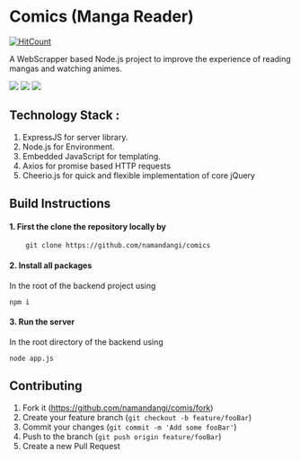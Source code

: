 # Comics (Manga Reader)

[![HitCount](http://hits.dwyl.io/namandangi/comics.svg)](http://hits.dwyl.io/namandangi/comics)
   
   A WebScrapper based Node.js project to improve the experience of reading mangas and watching animes. 
   
   ![](https://github.com/namandangi/comics/blob/master/public/docs/Screenshot%20from%202020-01-18%2008-11-57.png)
   ![](https://github.com/namandangi/comics/blob/master/public/docs/Screenshot%20from%202020-01-18%2008-26-52.png)
   ![](https://github.com/namandangi/comics/blob/master/public/docs/Screenshot%20from%202020-01-18%2008-14-05.png)

## Technology Stack :

   1. ExpressJS for server library.
   2. Node.js for Environment.
   3. Embedded JavaScript for templating.
   4. Axios for promise based HTTP requests
   5. Cheerio.js for quick and flexible implementation of core jQuery

## Build Instructions 
 
 #### 1. First the clone the repository locally by 
  ```
      git clone https://github.com/namandangi/comics
  ```
 #### 2. Install all packages 
 
   In the root of the backend project using
  ```
  npm i
  ```
 #### 3. Run the server
 
   In the root directory of the backend using 
   ```
   node app.js
   ```
  ## Contributing
  
   1. Fork it (https://github.com/namandangi/comis/fork)
   2. Create your feature branch  (```git checkout -b feature/fooBar```)
   3. Commit your changes (```git commit -m 'Add some fooBar'```)
   4. Push to the branch (```git push origin feature/fooBar```)
   5. Create a new Pull Request
